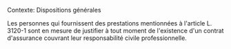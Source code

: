 Contexte: Dispositions générales

Les personnes qui fournissent des prestations mentionnées à l'article L. 3120-1 sont en mesure de justifier à tout moment de l'existence d'un contrat d'assurance couvrant leur responsabilité civile professionnelle.